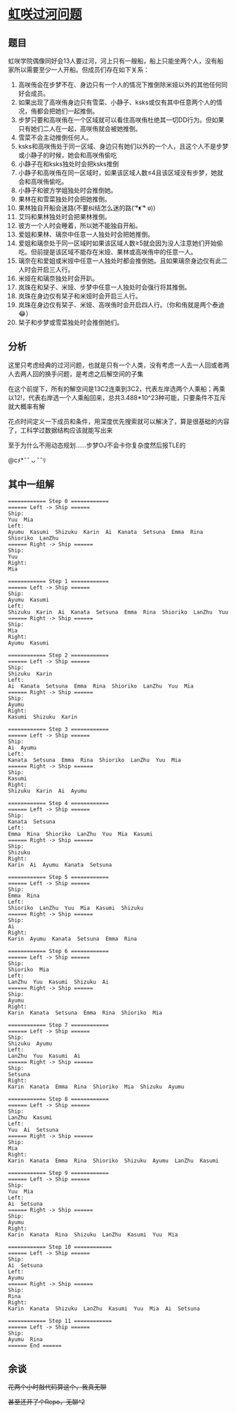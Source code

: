 # [虹咲过河问题](https://tieba.baidu.com/p/9663861117)

## 题目

虹咲学院偶像同好会13人要过河，河上只有一艘船，船上只能坐两个人，没有船家所以需要至少一人开船。但成员们存在如下关系：

1. 高咲侑会在步梦不在、身边只有一个人的情况下推倒除米娅以外的其他任何同好会成员。
2. 如果出现了高咲侑身边只有雪菜、小静子、ksks或仅有其中任意两个人的情况，侑都会把她们一起推倒。
3. 步梦只要和高咲侑在一个区域就可以看住高咲侑杜绝其一切DD行为。但如果只有她们二人在一起，高咲侑就会被她推倒。
4. 雪菜不会主动推倒任何人。
5. ksks和高咲侑处于同一区域、身边只有她们以外的一个人，且这个人不是步梦或小静子的时候，她会和高咲侑偷吃
6. 小静子在和ksks独处时会把ksks推倒
7. 小静子和高咲侑在同一区域时，如果该区域人数≤4且该区域没有步梦，她就会和高咲侑偷吃。
8. 小静子和彼方学姐独处时会推倒她。
9. 果林在和雪菜独处时会把她推倒。
10. 果林独自开船会迷路(不要纠结怎么迷的路( ͡°ᴥ ͡° ʋ))
11. 艾玛和果林独处时会把果林推倒。
12. 彼方一个人时会睡着，所以她不能独自开船。
13. 爱姐和果林、璃奈中任意一人独处时会把她推倒。
14. 爱姐和璃奈处于同一区域时如果该区域人数≥5就会因为没人注意她们开始偷吃。但前提是该区域不能存在米娅、果林或高咲侑中的任意一人。
15. 璃奈在和爱姐或米娅中任意一人独处时都会推倒她。且如果璃奈身边仅有此二人时会开启三人行。
16. 米娅在和璃奈独处时会开趴。
17. 岚珠在和栞子、米娅、步梦中任意一人独处时会强行将其推倒。
18. 岚珠在身边仅有栞子和米娅时会开启三人行。
19. 岚珠在身边仅有栞子、米娅、高咲侑时会开启四人行。（你和侑就是两个泰迪😂）
20. 栞子和步梦或雪菜独处时会推倒她们。

## 分析

这里只考虑经典的过河问题，也就是只有一个人类，没有考虑一人去一人回或者两人去两人回的换手问题，是考虑之后解空间的子集

在这个前提下，所有的解空间是13C2连乘到3C2，代表左岸选两个人乘船；再乘以12!，代表右岸选一个人乘船回来，总共3.488*10^23种可能，只要条件不互斥就大概率有解

花点时间定义一下成员和条件，用深度优先搜索就可以解决了，算是很基础的内容了，工科学过数据结构应该就能写出来

至于为什么不用动态规划……步梦OJ不会卡你复杂度然后报TLE的

@cﾒ*˶ˆ ᴗ ˆ˵ﾘ

## 其中一组解

```
============ Step 0 ============
====== Left -> Ship ======
Ship:
Yuu  Mia
Left:
Ayumu  Kasumi  Shizuku  Karin  Ai  Kanata  Setsuna  Emma  Rina  Shioriko  LanZhu
====== Right -> Ship ======
Ship:
Yuu
Right:
Mia

============ Step 1 ============
====== Left -> Ship ======
Ship:
Ayumu  Kasumi
Left:
Shizuku  Karin  Ai  Kanata  Setsuna  Emma  Rina  Shioriko  LanZhu  Yuu
====== Right -> Ship ======
Ship:
Mia
Right:
Ayumu  Kasumi

============ Step 2 ============
====== Left -> Ship ======
Ship:
Shizuku  Karin
Left:
Ai  Kanata  Setsuna  Emma  Rina  Shioriko  LanZhu  Yuu  Mia
====== Right -> Ship ======
Ship:
Ayumu
Right:
Kasumi  Shizuku  Karin

============ Step 3 ============
====== Left -> Ship ======
Ship:
Ai  Ayumu
Left:
Kanata  Setsuna  Emma  Rina  Shioriko  LanZhu  Yuu  Mia
====== Right -> Ship ======
Ship:
Kasumi
Right:
Shizuku  Karin  Ai  Ayumu

============ Step 4 ============
====== Left -> Ship ======
Ship:
Kanata  Setsuna
Left:
Emma  Rina  Shioriko  LanZhu  Yuu  Mia  Kasumi
====== Right -> Ship ======
Ship:
Shizuku
Right:
Karin  Ai  Ayumu  Kanata  Setsuna

============ Step 5 ============
====== Left -> Ship ======
Ship:
Emma  Rina
Left:
Shioriko  LanZhu  Yuu  Mia  Kasumi  Shizuku
====== Right -> Ship ======
Ship:
Ai
Right:
Karin  Ayumu  Kanata  Setsuna  Emma  Rina

============ Step 6 ============
====== Left -> Ship ======
Ship:
Shioriko  Mia
Left:
LanZhu  Yuu  Kasumi  Shizuku  Ai
====== Right -> Ship ======
Ship:
Ayumu
Right:
Karin  Kanata  Setsuna  Emma  Rina  Shioriko  Mia

============ Step 7 ============
====== Left -> Ship ======
Ship:
Shizuku  Ayumu
Left:
LanZhu  Yuu  Kasumi  Ai
====== Right -> Ship ======
Ship:
Setsuna
Right:
Karin  Kanata  Emma  Rina  Shioriko  Mia  Shizuku  Ayumu

============ Step 8 ============
====== Left -> Ship ======
Ship:
LanZhu  Kasumi
Left:
Yuu  Ai  Setsuna
====== Right -> Ship ======
Ship:
Mia
Right:
Karin  Kanata  Emma  Rina  Shioriko  Shizuku  Ayumu  LanZhu  Kasumi

============ Step 9 ============
====== Left -> Ship ======
Ship:
Yuu  Mia
Left:
Ai  Setsuna
====== Right -> Ship ======
Ship:
Ayumu
Right:
Karin  Kanata  Rina  Shizuku  LanZhu  Kasumi  Yuu  Mia

============ Step 10 ============
====== Left -> Ship ======
Ship:
Ai  Setsuna
Left:
Ayumu
====== Right -> Ship ======
Ship:
Rina
Right:
Karin  Kanata  Shizuku  LanZhu  Kasumi  Yuu  Mia  Ai  Setsuna

============ Step 11 ============
====== Left -> Ship ======
Ship:
Ayumu  Rina
====== End ======
```

## 余谈

~~花两个小时敲代码算这个，我真无聊~~

~~甚至还开了个Repo，无聊^2~~
